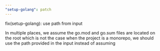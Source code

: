 ```yaml
---
"setup-golang": patch
---
```


fix(setup-golang): use path from input

In multiple places, we assume the go.mod and go.sum files are located on the root which is not the case when the project is a monorepo, we should use the path provided in the input instead of assuming

